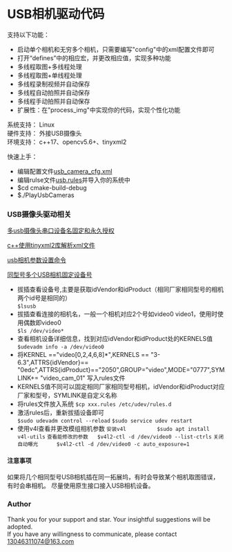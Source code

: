 # USB相机驱动代码
支持以下功能：  
* 启动单个相机和无穷多个相机，只需要编写"config"中的xml配置文件即可
* 打开“defines”中的相应宏，并更改相应值，实现多种功能
* 多线程取图+多线程处理
* 多线程取图+单线程处理
* 多线程录制视频并自动保存
* 多线程自动拍照并自动保存
* 多线程手动拍照并自动保存
* 扩展性：在"process_img"中实现你的代码，实现个性化功能  

系统支持： Linux  
硬件支持： 外接USB摄像头  
环境支持： c++17、opencv5.6+、tinyxml2


快速上手：
* 编辑配置文件[usb_camera_cfg.xml](config%2Fusb_camera_cfg.xml)
* 编辑rulse文件[usb.rules](config%2Fusb.rules)并导入你的系统中
* $cd cmake-build-debug
* $./PlayUsbCameras

### USB摄像头驱动相关

[多usb摄像头串口设备名固定和永久授权](https://blog.csdn.net/weixin_44023934/article/details/122252740)

[c++使用tinyxml2库解析xml文件](https://www.jianshu.com/p/432d62f80686)

[usb相机参数设置命令](https://github.com/szumia/AssistFolders/blob/main/usb%E7%9B%B8%E6%9C%BA%E5%8F%82%E6%95%B0%E8%AE%BE%E7%BD%AE%E5%91%BD%E4%BB%A4.txt)

[同型号多个USB相机固定设备号](https://blog.csdn.net/qq_30460905/article/details/106038869)

* 拔插查看设备号,主要是获取idVendor和idProduct（相同厂家相同型号的相机两个id号是相同的）   
```$lsusb```
* 拔插查看连接的相机名，一般一个相机对应2个号如video0 video1，使用时使用偶数即video0   
```$ls /dev/video*```
* 查看相机设备详细信息，找到对应idVendor和idProduct处的KERNELS值  
```$udevadm info -a /dev/video0 ```
* 将KERNEL =="video[0,2,4,6,8]*",KERNELS == "3-6.3",ATTRS{idVendor}== "0edc",ATTRS{idProduct}=="2050",GROUP="video",MODE="0777",SYMLINK+= "video_cam_01" 写入rules文件
* KERNELS值不同可以固定相同厂家相同型号相机，idVendor和idProduct对应厂家和型号，SYMLINK是自定义名称
* 将rules文件放入系统
```$cp xxx.rules /etc/udev/rules.d```
* 激活rules后，重新拔插设备即可   
```$sudo udevadm control --reload```
```$sudo service udev restart```
* 使用v4l查看并更改模组相机参数
```安装v4l          $sudo apt install v4l-utils```
```查看能修改的参数   $v4l2-ctl -d /dev/video0 --list-ctrls```
```关闭自动曝光      $v4l2-ctl -d /dev/video0 -c auto_exposure=1```

#### 注意事项
如果将几个相同型号USB相机插在同一拓展坞，有时会导致某个相机取图错误，有时会串相机。
尽量使用原生接口接入USB相机设备。



### Author
Thank you for your support and star. Your insightful suggestions will be adopted.  
If you have any willingness to communicate, please contact 13046311074@163.com
